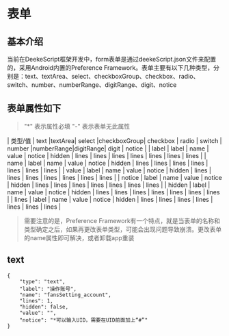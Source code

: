 # 表单

## 基本介绍

当前在DeekeScript框架开发中，form表单是通过deekeScript.json文件来配置的，采用Android内置的Preference Framework。表单主要有以下几种类型，分别是：text、textArea、select、checkboxGroup、checkbox、radio、switch、number、numberRange、digitRange、digit、notice

## 表单属性如下
> "*" 表示属性必填
> "-" 表示表单无此属性

| 类型/值 |   text  |textArea|  select  |checkboxGroup| checkbox |  radio  |  switch |  number |numberRange|digitRange| digit  | notice  |
|  label  |  label  |  name  |  value  |    notice    |  hidden  |  lines  |  lines  |  lines  |   lines   |  lines  |  lines  |  lines  |
|  name   |  label  |  name  |  value  |    notice    |  hidden  |  lines  |  lines  |  lines  |   lines   |  lines  |  lines  |  lines  |
|  value  |  label  |  name  |  value  |    notice    |  hidden  |  lines  |  lines  |  lines  |   lines   |  lines  |  lines  |  lines  |
|  notice |  label  |  name  |  value  |    notice    |  hidden  |  lines  |  lines  |  lines  |   lines   |  lines  |  lines  |  lines  |
|  hidden |  label  |  name  |  value  |    notice    |  hidden  |  lines  |  lines  |  lines  |   lines   |  lines  |  lines  |  lines  |
|  lines  |  label  |  name  |  value  |    notice    |  hidden  |  lines  |  lines  |  lines  |   lines   |  lines  |  lines  |  lines  |

> 需要注意的是，Preference Framework有一个特点，就是当表单的名称和类型确定之后，如果再更改表单类型，可能会出现问题导致崩溃。更改表单的name属性即可解决，或者卸载app重装

## text
```
{
    "type": "text",
    "label": "操作账号",
    "name": "fansSetting_account",
    "lines": 1,
    "hidden": false,
    "value": "",
    "notice": "*可以输入UID，需要在UID前面加上“#”"
}
```
